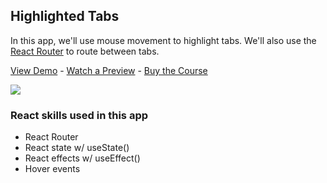 ## Highlighted Tabs

In this app, we'll use mouse movement to highlight tabs. We'll also use the [React Router](https://reacttraining.com/react-router/) to route between tabs.

[View Demo](https://yyhfg.codesandbox.io/) - [Watch a Preview](https://learn.chrisoncode.io/courses/make-20-react-apps/249108-browser-tabs/748775-00-browser-tabs-preview) - [Buy the Course](https://MakeReactApps.com/?utm_source=github.com&utm_medium=readme)

[![](https://scotch-res.cloudinary.com/video/upload/vs_50,dl_200,e_loop/v1592352063/03_-_browser_tabs_rshfqe.gif)](https://learn.chrisoncode.io/courses/make-20-react-apps/249108-browser-tabs/748775-00-browser-tabs-preview)

### React skills used in this app

- React Router
- React state w/ useState()
- React effects w/ useEffect()
- Hover events

